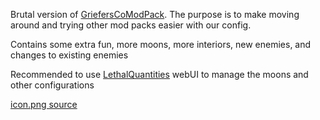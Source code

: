 Brutal version of [GriefersCoModPack](https://thunderstore.io/c/lethal-company/p/GriefersCompany/GriefersCoModPack/). 
The purpose is to make moving around and trying other mod packs easier with our config.

Contains some extra fun, more moons, more interiors, new enemies, and changes to existing enemies

Recommended to use [LethalQuantities](https://thunderstore.io/c/lethal-company/p/BananaPuncher714/LethalQuantities/) webUI to manage the moons and other configurations

[icon.png source](https://www.pinterest.com/pin/on-twitter--592927107190682380/)
